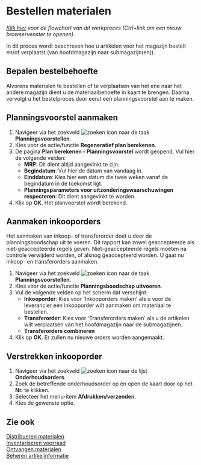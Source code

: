 # Bestellen materialen

*[Klik hier](https://cegeka-dsabestpracticeprocessen.mavimcloud.com//Portal/code?id=3c2&view=Chart&maximize=true) voor de flowchart van dit werkproces (Ctrl+link om een nieuw browservenster te openen).*

In dit proces wordt beschreven hoe u artikelen voor het magazijn bestelt en/of verplaatst (van hoofdmagazijn naar submagazijn(en)). 

## Bepalen bestelbehoefte 

Alvorens materialen te bestellen of te verplaatsen van het ene naar het andere magazijn dient u de materiaalbehoefte in kaart te brengen. Daarna vervolgt u het bestelproces door eerst een planningsvoorstel aan te maken.  

## Planningsvoorstel aanmaken

1. Navigeer via het zoekveld ![zoeken icon](/assets/images/zoeken.png "zoeken icon") naar de taak **Planningsvoorstellen**.  
2. Kies voor de actie/functie **Regeneratief plan berekenen**.
3. De pagina **Plan berekenen - Planningsvoorstel** wordt geopend. Vul hier de volgende velden:
    - **MRP**: Dit dient altijd aangevinkt te zijn.  
    - **Begindatum**: Vul hier de datum van vandaag in.  
    - **Einddatum**: Kies hier een datum die twee weken vanaf de begindatum in de toekomst ligt.  
    - **Planningsparameters voor uitzonderingswaarschuwingen respecteren**: Dit dient aangevinkt te worden.  
4. Klik op **OK**. Het planvoorstel wordt berekend.
   
## Aanmaken inkooporders

Het aanmaken van inkoop- of transferorder doet u door de planningsboodschap uit te voeren. Dit rapport kan zowel geaccepteerde als niet-geaccepteerde regels geven. Niet-geaccepteerde regels moeten na controle verwijderd worden, of alsnog geaccepteerd worden. U gaat nu inkoop- en transferorders aanmaken.  
1. Navigeer via het zoekveld ![zoeken icon](/assets/images/zoeken.png "zoeken icon") naar de taak **Planningsvoorstellen**.
2. Kies voor de actie/functie **Planningsboodschap uitvoeren**.  
3. Vul de volgende velden op het scherm dat verschijnt:  
    - **Inkooporder**: Kies voor 'Inkooporders maken' als u voor de leverancier een inkooporder wilt aanmaken om materiaal te bestellen.  
    - **Transferorder**: Kies voor 'Transferorders maken' als u de artikelen wilt verplaatsen van het hoofdmagazijn naar de submagazijnen.  
    - **Transferorders combineren** 
4. Klik op **OK**. Er zullen nu nieuwe orders worden aangemaakt.

## Verstrekken inkooporder

1. Navigeer via het zoekveld ![zoeken icon](/assets/images/zoeken.png "zoeken icon") naar de lijst **Onderhoudsorders**. 
2. Zoek de betreffende onderhoudsorder op en open de kaart door op het **Nr.** te klikken. 
4. Selecteer het menu-item **Afdrukken/verzenden**. 
5. Kies de gewenste optie.

## Zie ook

[Distribueren materialen](../distribueren-materialen/)  
[Inventariseren voorraad](../inventariseren-voorraad/)  
[Ontvangen materialen](../ontvangen-materialen/)  
[Beheren artikelinformatie](../beheren-artikelinformatie/)  
